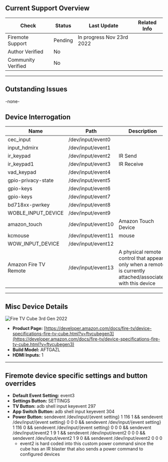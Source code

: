 ## Current Support Overview
| Check              | Status        | Last Update                                                                    | Related Info |
| ------------------ |  -----------  | -----------------------------------------------------------------------------  | ------------ |
| Firemote Support   | Pending       | In progress Nov 23rd 2022                                                      |              |
| Author Verified    | No            |                                                                                |              |
| Community Verified | No            |                                                                                |              |

***

## Outstanding Issues
-none-


## Device Interrogation
| Name                       | Path               | Description                 |
| -------------------------- | ------------------ | --------------------------- |
| cec_input                  | /dev/input/event0  |                             |
| input_hdmirx               | /dev/input/event1  |                             |
| ir_keypad                  | /dev/input/event2  | IR Send                     |
| ir_keypad1                 | /dev/input/event3  | IR Receive                  |
| vad_keypad                 | /dev/input/event4  |                             |
| gpio-privacy-state         | /dev/input/event5  |                             |
| gpio-keys                  | /dev/input/event6  |                             |
| gpio-keys                  | /dev/input/event7  |                             |
| bd718xx-pwrkey             | /dev/input/event8  |                             |
| WOBLE_INPUT_DEVICE         | /dev/input/event9  |                             |
| amazon_touch               | /dev/input/event10 | Amazon Touch Device         |
| kcmouse                    | /dev/input/event11 | mouse                       |
| WOW_INPUT_DEVICE           | /dev/input/event12 |                             |
| Amazon Fire TV Remote      | /dev/input/event13 | A physical remote control that appears only when a remote is currently attached/associated with this device|

***

## Misc Device Details
![Fire TV Cube 3rd Gen 2022](https://m.media-amazon.com/images/G/01/mobile-apps/dex/firetv/cube3.png)
 * **Product Page:** [https://developer.amazon.com/docs/fire-tv/device-specifications-fire-tv-cube.html?v=ftvcubegen3](https://developer.amazon.com/docs/fire-tv/device-specifications-fire-tv-cube.html?v=ftvcubegen3)
 * **Build Model:** AFTGAZL
 * **HDMI Inputs:** 1

***

## Firemote device specific settings and button overrides
 * **Default Event Setting:** event3
 * **Settings Button:** SETTINGS
 * **TV Button:** adb shell input keyevent 297
 * **App Switch Button:** adb shell input keyevent 304
 * **Power Button:** sendevent /dev/input/{event setting} 1 116 1 && sendevent /dev/input/{event setting} 0 0 0 && sendevent /dev/input/{event setting} 1 116 0 && sendevent /dev/input/{event setting} 0 0 0 && sendevent /dev/input/event2 1 9 1 && sendevent /dev/input/event2 0 0 0 && sendevent /dev/input/event2 1 9 0 && sendevent /dev/input/event2 0 0 0
   * event2 is hard coded into this custom power command since the cube has an IR blaster that also sends a power command to configured devices
